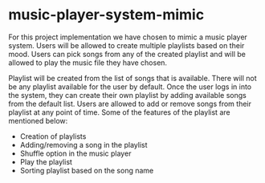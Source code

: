 # music-player-system-mimic

For this project implementation we have chosen to mimic a music player system. Users will be allowed to create multiple playlists based on their mood. Users can pick songs from any of the created playlist and will be allowed to play the music file they have chosen.

Playlist will be created from the list of songs that is available. There will not be any playlist available for the user by default. Once the user logs in into the system, they can create their own playlist by adding available songs from the default list. Users are allowed to add or remove songs from their playlist at any point of time. Some of the features of the playlist are mentioned below:
- Creation of playlists
- Adding/removing a song in the playlist
- Shuffle option in the music player
- Play the playlist
- Sorting playlist based on the song name
